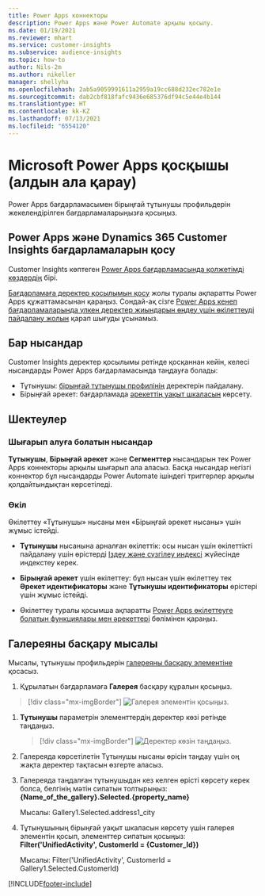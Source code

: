 ```yaml
---
title: Power Apps коннекторы
description: Power Apps және Power Automate арқылы қосылу.
ms.date: 01/19/2021
ms.reviewer: mhart
ms.service: customer-insights
ms.subservice: audience-insights
ms.topic: how-to
author: Nils-2m
ms.author: nikeller
manager: shellyha
ms.openlocfilehash: 2ab5a9059991611a2959a19cc688d232ec782e1e
ms.sourcegitcommit: dab2cbf818fafc9436e685376df94c5e44e4b144
ms.translationtype: HT
ms.contentlocale: kk-KZ
ms.lasthandoff: 07/13/2021
ms.locfileid: "6554120"
---
```

# <a name="microsoft-power-apps-connector-preview"></a>Microsoft Power Apps қосқышы (алдын ала қарау)

Power Apps бағдарламасымен бірыңғай тұтынушы профильдерін жекелендірілген бағдарламаларыңызға қосыңыз.

## <a name="connect-power-apps-and-dynamics-365-customer-insights"></a>Power Apps және Dynamics 365 Customer Insights бағдарламаларын қосу

Customer Insights көптеген [Power Apps бағдарламасында қолжетімді көздердің](/powerapps/maker/canvas-apps/working-with-data-sources) бірі.

[Бағдарламаға деректер қосылымын қосу](/powerapps/maker/canvas-apps/add-data-connection) жолы туралы ақпаратты Power Apps құжаттамасынан қараңыз. Сондай-ақ сізге [Power Apps кенеп бағдарламаларында үлкен деректер жиындарын өңдеу үшін өкілеттеуді пайдалану жолын](/powerapps/maker/canvas-apps/delegation-overview) қарап шығуды ұсынамыз.

## <a name="available-entities"></a>Бар нысандар

Customer Insights деректер қосылымы ретінде қосқаннан кейін, келесі нысандарды Power Apps бағдарламасында таңдауға болады:

- Тұтынушы: [бірыңғай тұтынушы профилінің](customer-profiles.md) деректерін пайдалану.
- Бірыңғай әрекет: бағдарламада [әрекеттің уақыт шкаласын](activities.md) көрсету.

## <a name="limitations"></a>Шектеулер

### <a name="retrievable-entities"></a>Шығарып алуға болатын нысандар

**Тұтынушы**, **Бірыңғай әрекет** және **Сегменттер** нысандарын тек Power Apps коннекторы арқылы шығарып ала аласыз. Басқа нысандар негізгі коннектор бұл нысандарды Power Automate ішіндегі триггерлер арқылы қолдайтындықтан көрсетіледі.  

### <a name="delegation"></a>Өкіл

Өкілеттеу «Тұтынушы» нысаны мен «Бірыңғай әрекет нысаны» үшін жұмыс істейді. 

- **Тұтынушы** нысанына арналған өкілеттік: осы нысан үшін өкілеттікті пайдалану үшін өрістерді [Іздеу және сүзгілеу индексі](search-filter-index.md) жүйесінде индекстеу керек.  

- **Бірыңғай әрекет** үшін өкілеттеу: бұл нысан үшін өкілеттеу тек **Әрекет идентификаторы** және **Тұтынушы идентификаторы** өрістері үшін жұмыс істейді.  

- Өкілеттеу туралы қосымша ақпаратты [Power Apps өкілеттеуге болатын функциялары мен әрекеттері](/connectors/commondataservice/#power-apps-delegable-functions-and-operations-for-the-cds-for-apps) бөлімінен қараңыз. 

## <a name="example-gallery-control"></a>Галереяны басқару мысалы

Мысалы, тұтынушы профильдерін [галереяны басқару элементіне](/powerapps/maker/canvas-apps/add-gallery) қосасыз.

1. Құрылатын бағдарламаға **Галерея** басқару құралын қосыңыз.

> [!div class="mx-imgBorder"]
> ![Галерея элементін қосыңыз.](media/connector-powerapps9.png "Галерея элементін қосу")

1. **Тұтынушы** параметрін элементтердің деректер көзі ретінде таңдаңыз.

    > [!div class="mx-imgBorder"]
    > ![Деректер көзін таңдаңыз.](media/choose-datasource-powerapps.png "Деректер көзін таңдау")

1. Галереяда көрсетілетін Тұтынушы нысаны өрісін таңдау үшін оң жақта деректер тақтасын өзгерте аласыз.

1. Галереяда таңдалған тұтынушыдан кез келген өрісті көрсету керек болса, белгінің мәтін сипатын толтырыңыз:  **{Name_of_the_gallery}.Selected.{property_name}**

    Мысалы: Gallery1.Selected.address1_city

1. Тұтынушының бірыңғай уақыт шкаласын көрсету үшін галерея элементін қосып, элементтер сипатын қосыңыз: **Filter('UnifiedActivity', CustomerId = {Customer_Id})**

    Мысалы: Filter('UnifiedActivity', CustomerId = Gallery1.Selected.CustomerId)


[!INCLUDE[footer-include](../includes/footer-banner.md)]